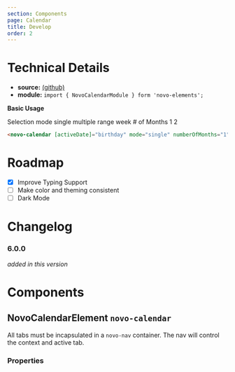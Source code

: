 ```yaml
---
section: Components
page: Calendar
title: Develop
order: 2
---
```


# Technical Details

- **source:** [(github)](https://github.com/bullhorn/novo-elements/blob/master/projects/novo-elements/src/elements/calendar)
- **module:** `import { NovoCalendarModule } form 'novo-elements';`

**Basic Usage**

<typedef-example>
  <typedef-content>
    <novo-calendar
    [mode]="mode.value"
    [numberOfMonths]="months.value"
    ></novo-calendar>
  </typedef-content>
  <typedef-specs>
    <novo-label>Selection mode</novo-label>
    <novo-radio-group #mode appearance="vertical" value="single">
      <novo-radio name="mode" value="single">single</novo-radio>
      <novo-radio name="mode" value="multiple">multiple</novo-radio>
      <novo-radio name="mode" value="range">range</novo-radio>
      <novo-radio name="mode" value="week">week</novo-radio>
    </novo-radio-group>
    <novo-label># of Months</novo-label>
    <novo-radio-group #months appearance="vertical" value="1">
      <novo-radio name="months" value="1">1</novo-radio>
      <novo-radio name="months" value="2">2</novo-radio>
    </novo-radio-group>
  </typedef-specs>
  <typedef-snippet>
  
```html
<novo-calendar [activeDate]="birthday" mode="single" numberOfMonths="1"></novo-calendar>
```

  </typedef-snippet>
</typedef-example>


# Roadmap

- [x] Improve Typing Support
- [ ] Make color and theming consistent
- [ ] Dark Mode

# Changelog

### 6.0.0

_added in this version_

# Components

## NovoCalendarElement `novo-calendar`

All tabs must be incapsulated in a `novo-nav` container. The nav will control the context and active tab.

### Properties

<props-table component="NovoCalendarElement"></props-table>
